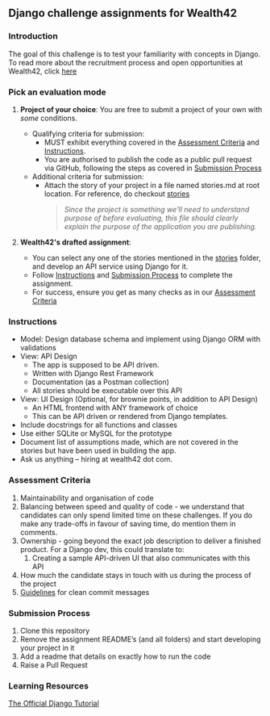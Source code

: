 ## Django challenge assignments for Wealth42

### Introduction
The goal of this challenge is to test your familiarity with concepts in Django.
To read more about the recruitment process and open opportunities at Wealth42, click [here](http://bit.ly/w42-hiring)

### Pick an evaluation mode

1.   **Project of your choice**: You are free to submit a project of your own with *some* conditions.
     *   Qualifying criteria for submission:
         *   MUST exhibit everything covered in the [Assessment Criteria](#assessment-criteria) and [Instructions](#instructions).
         *   You are authorised to publish the code as a public pull request via GitHub, following the steps as covered in [Submission Process](#submission-process)
     *   Additional criteria for submission:
         *   Attach the story of your project in a file named stories.md at root location. For reference, do checkout [stories](../stories/)
                >   *Since the project is something we'll need to understand purpose of before evaluating, this file should clearly explain the purpose of the application you are publishing.*

2.   **Wealth42's drafted assignment**: 
     *   You can select any one of the stories mentioned in the [stories](../stories/) folder, and develop an API service using Django for it. 
     *   Follow [Instructions](#instructions) and [Submission Process](#submission-process) to complete the assignment.
     *   For success, ensure you get as many checks as in our [Assessment Criteria](#assessment-criteria)


### Instructions

*   Model: Design database schema and implement using Django ORM with validations
*   View: API Design
    *   The app is supposed to be API driven.
    *   Written with Django Rest Framework
    *   Documentation (as a Postman collection)
    *   All stories should be executable over this API
*   View: UI Design (Optional, for brownie points, in addition to API Design)
    *   An HTML frontend with ANY framework of choice
    *   This can be API driven or rendered from Django templates.
*   Include docstrings for all functions and classes
*   Use either SQLite or MySQL for the prototype
*   Document list of assumptions made, which are not covered in the stories but have been used in building the app.
*   Ask us anything – hiring at wealth42 dot com.


### Assessment Criteria
1. Maintainability and organisation of code 
2. Balancing between speed and quality of code - we understand that candidates can only spend limited time on these challenges.
If you do make any trade-offs in favour of saving time, do mention them in comments.  
3. Ownership - going beyond the exact job description to deliver a finished product.
For a Django dev, this could translate to: 
    1. Creating a sample API-driven UI that also communicates with this API
4. How much the candidate stays in touch with us during the process of the project
6. [Guidelines](https://gist.github.com/turbo/efb8d57c145e00dc38907f9526b60f17) for clean commit messages

### Submission Process
1. Clone this repository
2. Remove the assignment README’s (and all folders) and start developing your project in it
3. Add a readme that details on exactly how to run the code
4. Raise a Pull Request

### Learning Resources
[The Official Django Tutorial](https://docs.djangoproject.com/en/3.0/intro/tutorial01/)